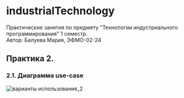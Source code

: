 # industrialTechnology
Практические занятия по предмету "Технологии индустриального программирования" 1 семестр.  
Автор: Балуева Мария, ЭФМО-02-24

## Практика 2. 
### 2.1. Диаграмма use-case  

![варианты использования_2](https://github.com/user-attachments/assets/10d701c9-1205-413e-9877-cd1388cc8c5f)  
